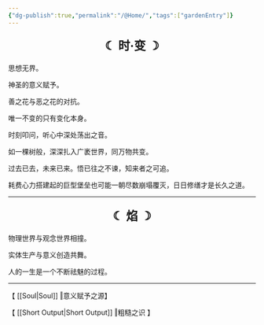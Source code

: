 ```yaml
---
{"dg-publish":true,"permalink":"/@Home/","tags":["gardenEntry"]}
---
```


#### <center><font size=5px>☾ 时·变 ☽</font></center>

思想无界。

神圣的意义赋予。

善之花与恶之花的对抗。

唯一不变的只有变化本身。

时刻叩问，听心中深处荡出之音。

如一棵树般，深深扎入广袤世界，同万物共变。

过去已去，未来已来。悟已往之不谏，知来者之可追。

耗费心力搭建起的巨型堡垒也可能一朝尽数崩塌覆灭，日日修缮才是长久之道。

---
#### <center><font size=5px>☾ 焰 ☽</font></center>
物理世界与观念世界相撞。

实体生产与意义创造共舞。

人的一生是一个不断祛魅的过程。


---

【 [[Soul\|Soul]] ‖意义赋予之源】

【 [[Short Output\|Short Output]] ‖粗糙之识 】


